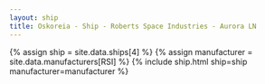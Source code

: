 ```yaml
---
layout: ship
title: Oskoreia - Ship - Roberts Space Industries - Aurora LN
---
```

{% assign ship = site.data.ships[4] %}
{% assign manufacturer = site.data.manufacturers[RSI] %}
{% include ship.html ship=ship manufacturer=manufacturer %}
